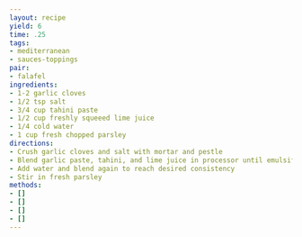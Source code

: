 ```yaml
---
layout: recipe
yield: 6
time: .25
tags:
- mediterranean
- sauces-toppings
pair:
- falafel
ingredients:
- 1-2 garlic cloves
- 1/2 tsp salt
- 3/4 cup tahini paste
- 1/2 cup freshly squeeed lime juice
- 1/4 cold water
- 1 cup fresh chopped parsley
directions:
- Crush garlic cloves and salt with mortar and pestle
- Blend garlic paste, tahini, and lime juice in processor until emulsified
- Add water and blend again to reach desired consistency
- Stir in fresh parsley
methods:
- []
- []
- []
- []
---
```

